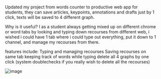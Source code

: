 
Updated my project from words counter to productive web app for students, they can save articles, keypoints, annotations and drafts just by 1 click, texts will be saved to 4 different graph.

Why is it useful? 
I as a student always getting mixed up on different chrome or word tabs by looking and typing down recourses from different web, i wished i could have 1 tab where i could type out everything, put it down to 1 channel, and manage my recourses from there.

features include:
Typing and managing recourses
Saving recourses on same tab
keeping track of words while typing
delete all 4 graphs by one click (system doublechecks if you really wish to delete all the recourses)


![image](https://github.com/TechSon1c/Words-counter/assets/109432830/f3fe5ea1-b48b-4ade-9ebc-843c68ce6038)

